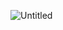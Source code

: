 ![Untitled](https://github.com/GM-Frost/GraphQL/assets/110303752/484f56d7-5362-4146-bd0d-7b63ffb7ca32)
